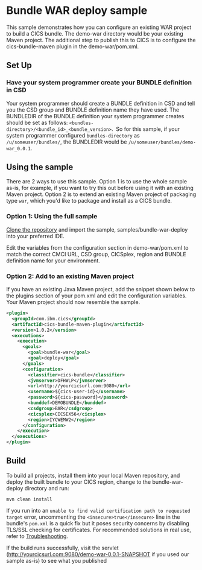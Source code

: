 # Bundle WAR deploy sample
This sample demonstrates how you can configure an existing WAR project to build a CICS bundle.
The demo-war directory would be your existing Maven project. The additional step to publish this to CICS is to configure the cics-bundle-maven plugin in the demo-war/pom.xml.

## Set Up
### Have your system programmer create your BUNDLE definition in CSD
Your system programmer should create a BUNDLE definition in CSD and tell you the CSD group and BUNDLE definition name they have used.
The BUNDLEDIR of the BUNDLE definition your system programmer creates should be set as follows: `<bundles-directory>/<bundle_id>_<bundle_version>`.  So for this sample, if your system programmer configured `bundles-directory` as `/u/someuser/bundles/`, the BUNDLEDIR would be `/u/someuser/bundles/demo-war_0.0.1`.

## Using the sample
There are 2 ways to use this sample.
Option 1 is to use the whole sample as-is, for example, if you want to try this out before using it with an existing Maven project.
Option 2 is to extend an existing Maven project of packaging type `war`, which you'd like to package and install as a CICS bundle.

### Option 1: Using the full sample
[Clone the repository](https://github.com/IBM/cics-bundle-maven.git) and import the sample, samples/bundle-war-deploy into your preferred IDE.

Edit the variables from the configuration section in demo-war/pom.xml to match the correct CMCI URL, CSD group, CICSplex, region and BUNDLE definition name for your environment.

### Option 2: Add to an existing Maven project
If you have an existing Java Maven project, add the snippet shown below to the plugins section of your pom.xml and edit the configuration variables. Your Maven project should now resemble the sample.

```xml
<plugin>
  <groupId>com.ibm.cics</groupId>
  <artifactId>cics-bundle-maven-plugin</artifactId>
  <version>1.0.2</version>
  <executions>
    <execution>
      <goals>
        <goal>bundle-war</goal>
        <goal>deploy</goal>
      </goals>
      <configuration>
        <classifier>cics-bundle</classifier>
        <jvmserver>DFHWLP</jvmserver>
        <url>http://yourcicsurl.com:9080</url>
        <username>${cics-user-id}</username>
        <password>${cics-password}</password>
        <bunddef>DEMOBUNDLE</bunddef>
        <csdgroup>BAR</csdgroup>
        <cicsplex>CICSEX56</cicsplex>
        <region>IYCWEMW2</region>
      </configuration>
    </execution>
  </executions>
</plugin>
```

## Build

To build all projects, install them into your local Maven repository, and deploy the built bundle to your CICS region, change to the bundle-war-deploy directory and run:

```
mvn clean install
```

If you run into an `unable to find valid certification path to requested target` error, uncommenting the `<insecure>true</insecure>` line in the bundle's `pom.xml` is a quick fix but it poses security concerns by disabling TLS/SSL checking for certificates. For recommended solutions in real use, refer to [Troubleshooting](https://github.com/IBM/cics-bundle-maven#troubleshooting).

If the build runs successfully, visit the servlet (http://yourcicsurl.com:9080/demo-war-0.0.1-SNAPSHOT if you used our sample as-is) to see what you published
